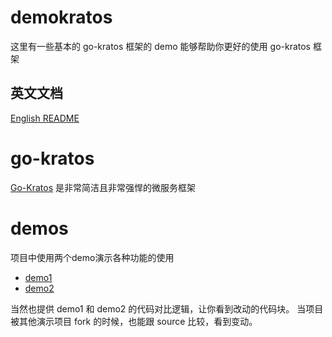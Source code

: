 # demokratos

这里有一些基本的 go-kratos 框架的 demo 能够帮助你更好的使用 go-kratos 框架

## 英文文档

[English README](README.md)

# go-kratos

[Go-Kratos](https://go-kratos.dev) 是非常简洁且非常强悍的微服务框架

# demos

项目中使用两个demo演示各种功能的使用

- [demo1](demo1kratos)
- [demo2](demo2kratos)

当然也提供 demo1 和 demo2 的代码对比逻辑，让你看到改动的代码块。
当项目被其他演示项目 fork 的时候，也能跟 source 比较，看到变动。
